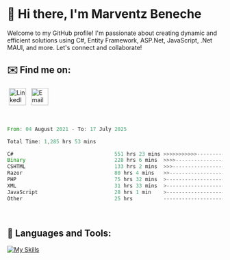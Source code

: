 # 👋 Hi there, I'm Marventz Beneche

Welcome to my GitHub profile! I'm passionate about creating dynamic and efficient solutions using C#, Entity Framework, ASP.Net, JavaScript, .Net MAUI, and more. Let's connect and collaborate!

## ✉️ Find me on:
 <a href="https://linkedin.com/in/benechem" target="_blank" rel="noopener noreferrer"> <img src="https://icons.iconarchive.com/icons/limav/flat-gradient-social/512/Linkedin-icon.png" alt="LinkedIn" height="40" style="vertical-align:top; margin:4px"></a>
 <a href="mailto:info@benechem.co"> <img src="https://icons.iconarchive.com/icons/dtafalonso/android-lollipop/512/Gmail-icon.png" alt="Email" height="40" style="vertical-align:top; margin:4px"></a>
</p>

<br/>
<!--START_SECTION:waka-->

```rust
From: 04 August 2021 - To: 17 July 2025

Total Time: 1,285 hrs 53 mins

C#                                 551 hrs 23 mins >>>>>>>>>>>--------------   42.06 %
Binary                             228 hrs 6 mins  >>>>---------------------   17.40 %
CSHTML                             133 hrs 2 mins  >>>----------------------   10.15 %
Razor                              80 hrs 4 mins   >>-----------------------   06.11 %
PHP                                75 hrs 32 mins  >------------------------   05.76 %
XML                                31 hrs 33 mins  >------------------------   02.41 %
JavaScript                         28 hrs 1 min    >------------------------   02.14 %
Other                              25 hrs          -------------------------   01.91 %
```

<!--END_SECTION:waka-->
<br />

## 🧰 Languages and Tools:

[![My Skills](https://skillicons.dev/icons?i=js,html,css,cs,java,php,mysql,dotnet,bootstrap,visualstudio,vscode,androidstudio,azure,xd,wordpress,raspberrypi)](https://skillicons.dev)
<br />

